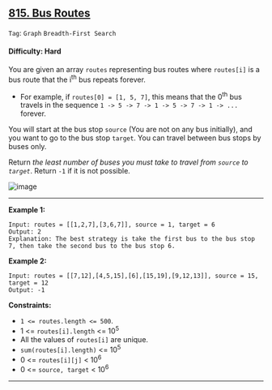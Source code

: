 ## [815. Bus Routes](https://leetcode.com/problems/bus-routes/)

```Tag```: ```Graph``` ```Breadth-First Search```

#### Difficulty: Hard

You are given an array ```routes``` representing bus routes where ```routes[i]``` is a bus route that the i<sup>th</sup> bus repeats forever.

- For example, if ```routes[0] = [1, 5, 7]```, this means that the 0<sup>th</sup> bus travels in the sequence ```1 -> 5 -> 7 -> 1 -> 5 -> 7 -> 1 -> ...``` forever.

You will start at the bus stop ```source``` (You are not on any bus initially), and you want to go to the bus stop ```target```. You can travel between bus stops by buses only.

Return _the least number of buses you must take to travel from ```source``` to ```target```_. Return ```-1``` if it is not possible.

![image](https://user-images.githubusercontent.com/35042430/224812449-8c6fb8db-aa47-48c5-869e-eef4f10cced7.png)

---

__Example 1:__
```
Input: routes = [[1,2,7],[3,6,7]], source = 1, target = 6
Output: 2
Explanation: The best strategy is take the first bus to the bus stop 7, then take the second bus to the bus stop 6.
```

__Example 2:__
```
Input: routes = [[7,12],[4,5,15],[6],[15,19],[9,12,13]], source = 15, target = 12
Output: -1
```

__Constraints:__

- ```1 <= routes.length <= 500```.
- 1 <= ```routes[i].length``` <= 10<sup>5</sup>
- All the values of ```routes[i]``` are unique.
- ```sum(routes[i].length)``` <= 10<sup>5</sup>
- 0 <= ```routes[i][j]``` < 10<sup>6</sup>
- 0 <= ```source, target``` < 10<sup>6</sup>

---

